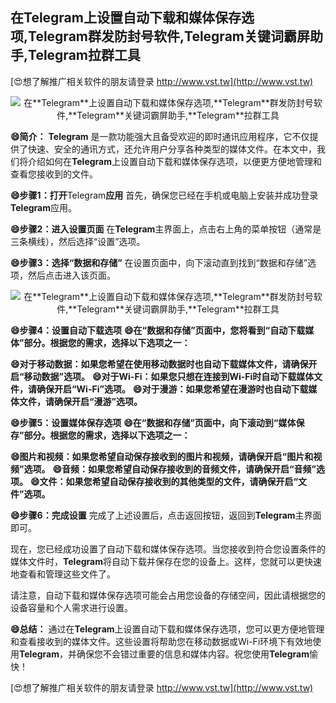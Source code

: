 ## **在**Telegram**上设置自动下载和媒体保存选项,**Telegram**群发防封号软件,**Telegram**关键词霸屏助手,**Telegram**拉群工具**

[😍想了解推广相关软件的朋友请登录 http://www.vst.tw](http://www.vst.tw)

 <center><img src="https://vst.tw/MP4/tuiguang/png/3.png" alt="在**Telegram**上设置自动下载和媒体保存选项,**Telegram**群发防封号软件,**Telegram**关键词霸屏助手,**Telegram**拉群工具"></center>

**😄简介：**
**Telegram** 是一款功能强大且备受欢迎的即时通讯应用程序，它不仅提供了快速、安全的通讯方式，还允许用户分享各种类型的媒体文件。在本文中，我们将介绍如何在**Telegram**上设置自动下载和媒体保存选项，以便更方便地管理和查看您接收到的文件。

**😄步骤1：打开**Telegram**应用**
首先，确保您已经在手机或电脑上安装并成功登录**Telegram**应用。

**😄步骤2：进入设置页面**
在**Telegram**主界面上，点击右上角的菜单按钮（通常是三条横线），然后选择“设置”选项。

**😄步骤3：选择“数据和存储”**
在设置页面中，向下滚动直到找到“数据和存储”选项，然后点击进入该页面。

 <center><img src="https://vst.tw/MP4/tuiguang/png/7.png" alt="在**Telegram**上设置自动下载和媒体保存选项,**Telegram**群发防封号软件,**Telegram**关键词霸屏助手,**Telegram**拉群工具"></center>

**😄步骤4：设置自动下载选项**
**😄在“数据和存储”页面中，您将看到“自动下载媒体”部分。根据您的需求，选择以下选项之一：**

**😄对于移动数据：如果您希望在使用移动数据时也自动下载媒体文件，请确保开启“移动数据”选项。**
**😄对于Wi-Fi：如果您只想在连接到Wi-Fi时自动下载媒体文件，请确保开启“Wi-Fi”选项。**
**😄对于漫游：如果您希望在漫游时也自动下载媒体文件，请确保开启“漫游”选项。**

**😄步骤5：设置媒体保存选项**
**😄在“数据和存储”页面中，向下滚动到“媒体保存”部分。根据您的需求，选择以下选项之一：**

**😄图片和视频：如果您希望自动保存接收到的图片和视频，请确保开启“图片和视频”选项。**
**😄音频：如果您希望自动保存接收到的音频文件，请确保开启“音频”选项。**
**😄文件：如果您希望自动保存接收到的其他类型的文件，请确保开启“文件”选项。**

**😄步骤6：完成设置**
完成了上述设置后，点击返回按钮，返回到**Telegram**主界面即可。

现在，您已经成功设置了自动下载和媒体保存选项。当您接收到符合您设置条件的媒体文件时，**Telegram**将自动下载并保存在您的设备上。这样，您就可以更快速地查看和管理这些文件了。

请注意，自动下载和媒体保存选项可能会占用您设备的存储空间，因此请根据您的设备容量和个人需求进行设置。

**😄总结：**
通过在**Telegram**上设置自动下载和媒体保存选项，您可以更方便地管理和查看接收到的媒体文件。这些设置将帮助您在移动数据或Wi-Fi环境下有效地使用**Telegram**，并确保您不会错过重要的信息和媒体内容。祝您使用**Telegram**愉快！

[😍想了解推广相关软件的朋友请登录 http://www.vst.tw](http://www.vst.tw)



